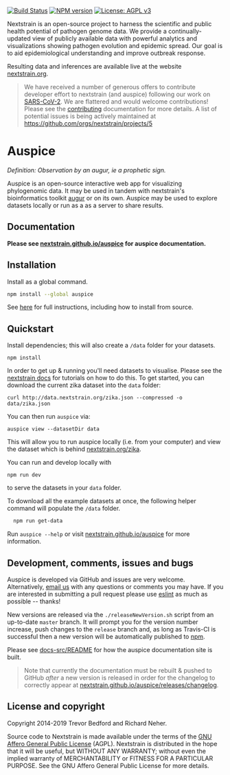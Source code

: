 [![Build Status](https://travis-ci.com/nextstrain/auspice.svg?branch=master)](https://travis-ci.com/nextstrain/auspice)
[![NPM version](https://img.shields.io/npm/v/auspice.svg?style=flat)](https://www.npmjs.com/package/auspice)
[![License: AGPL v3](https://img.shields.io/badge/License-AGPL%20v3-blue.svg)](https://www.gnu.org/licenses/agpl-3.0)


Nextstrain is an open-source project to harness the scientific and public health potential of pathogen genome data.
We provide a continually-updated view of publicly available data with powerful analytics and visualizations showing pathogen evolution and epidemic spread.
Our goal is to aid epidemiological understanding and improve outbreak response.

Resulting data and inferences are available live at the website [nextstrain.org](https://nextstrain.org).

> We have received a number of generous offers to contribute developer effort to nextstrain (and auspice) following our work on [SARS-CoV-2](https://nextstrain.org/ncov).
We are flattered and would welcome contributions!
Please see the [contributing](./CONTRIBUTING.md) documentation for more details.
A list of potential issues is being actively maintained at https://github.com/orgs/nextstrain/projects/5

# Auspice

*Definition: Observation by an augur, ie a prophetic sign.*

Auspice is an open-source interactive web app for visualizing phylogenomic data.
It may be used in tandem with nextstrain's bioinformatics toolkit [augur](https://github.com/nextstrain/augur) or on its own.
Auspice may be used to explore datasets locally or run as a as a server to share results.

## Documentation

**Please see [nextstrain.github.io/auspice](https://nextstrain.github.io/auspice) for auspice documentation.**


## Installation

Install as a global command.
```bash
npm install --global auspice
```

See [here](https://nextstrain.github.io/auspice/introduction/install) for full instructions, including how to install from source.


## Quickstart

Install dependencies; this will also create a `/data` folder for your datasets.

```
npm install
```

In order to get up & running you'll need datasets to visualise.
Please see the [nextstrain docs](https://nextstrain.org/docs/) for tutorials on how to do this.
To get started, you can download the current zika dataset into the `data` folder:

```
curl http://data.nextstrain.org/zika.json --compressed -o data/zika.json
```

You can then run `auspice` via:
```
auspice view --datasetDir data
```
This will allow you to run auspice locally (i.e. from your computer) and view the dataset which is behind [nextstrain.org/zika](https://nextstrain.org/zika).

You can run and develop locally with 

```
npm run dev
```

to serve the datasets in your `data` folder.

To download all the example datasets at once, the following helper command will populate the `/data` folder.

```bash
  npm run get-data
```

Run `auspice --help` or visit [nextstrain.github.io/auspice](https://nextstrain.github.io/auspice) for more information.

## Development, comments, issues and bugs

Auspice is developed via GitHub and issues are very welcome. Alternatively, [email us](mailto:hello@nextstrain.org) with any questions or comments you may have.
If you are interested in submitting a pull request please use [eslint](https://eslint.org/) as much as possible -- thanks!

New versions are released via the `./releaseNewVersion.sh` script from an up-to-date `master` branch. It will prompt you for the version number increase, push changes to the `release` branch and, as long as Travis-CI is successful then a new version will be automatically published to [npm](https://www.npmjs.com/package/auspice).

Please see [docs-src/README](./docs-src/README.md) for how the auspice documentation site is built.

> Note that currently the documentation must be rebuilt & pushed to GitHub _after_ a new version is released in order for the changelog to correctly appear at [nextstrain.github.io/auspice/releases/changelog](https://nextstrain.github.io/auspice/releases/changelog).


## License and copyright
Copyright 2014-2019 Trevor Bedford and Richard Neher.

Source code to Nextstrain is made available under the terms of the [GNU Affero General Public License](LICENSE.txt) (AGPL). Nextstrain is distributed in the hope that it will be useful, but WITHOUT ANY WARRANTY; without even the implied warranty of MERCHANTABILITY or FITNESS FOR A PARTICULAR PURPOSE.  See the GNU Affero General Public License for more details.

